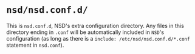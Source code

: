 # `nsd/nsd.conf.d/`

This is `nsd.conf.d`, NSD's extra configuration directory. Any files 
in this directory ending in `.conf` will be automatically included 
in `NSD`'s configuration (as long as there is a 
`include: /etc/nsd/nsd.conf.d/*.conf` statement in `nsd.conf`).
